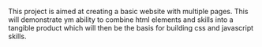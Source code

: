 This project is aimed at creating a basic website with multiple pages. This will demonstrate ym ability to combine html elements and skills into a tangible product which will then be the basis for building css and javascript skills.
